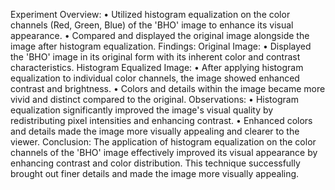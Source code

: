 Experiment Overview:
  • Utilized histogram equalization on the color channels (Red, Green, Blue) of the 'BHO' image to enhance its visual appearance.
  • Compared and displayed the original image alongside the image after histogram equalization.
Findings:
Original Image:
  • Displayed the 'BHO' image in its original form with its inherent color and contrast characteristics.
Histogram Equalized Image:
  • After applying histogram equalization to individual color channels, the image showed enhanced contrast and brightness.
  • Colors and details within the image became more vivid and distinct compared to the 
original.
Observations:
  • Histogram equalization significantly improved the image's visual quality by redistributing pixel intensities and enhancing contrast.
  • Enhanced colors and details made the image more visually appealing and clearer to the viewer.
Conclusion:
The application of histogram equalization on the color channels of the 'BHO' image effectively improved its visual appearance by enhancing contrast and color distribution. This technique successfully brought out 
finer details and made the image more visually appealing.
